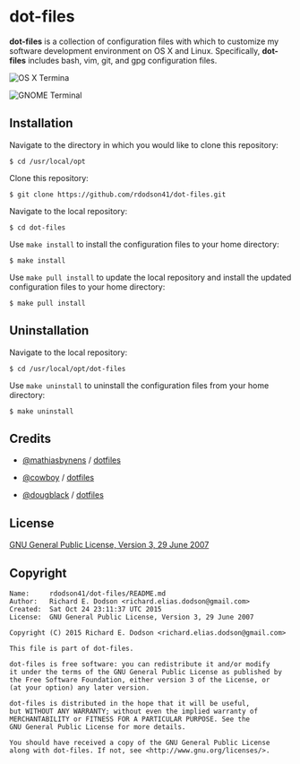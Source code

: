# dot-files

**dot-files** is a collection of configuration files with which to customize my software development environment on OS X and Linux. Specifically, **dot-files** includes bash, vim, git, and gpg configuration files.

 ![OS X Termina][1]

 ![GNOME Terminal][2]

  [1]: <http://i.imgur.com/zSdxaKv.png> "OS X Terminal"
  [2]: <http://i.imgur.com/zSdxaKv.png> "GNOME Terminal"


## Installation

Navigate to the directory in which you would like to clone this repository:

    $ cd /usr/local/opt

Clone this repository:

    $ git clone https://github.com/rdodson41/dot-files.git

Navigate to the local repository:

	$ cd dot-files

Use `make install` to install the configuration files to your home directory:

    $ make install

Use `make pull install` to update the local repository and install the updated configuration files to your home directory:

    $ make pull install


## Uninstallation

Navigate to the local repository:

    $ cd /usr/local/opt/dot-files

Use `make uninstall` to uninstall the configuration files from your home directory:

    $ make uninstall


## Credits

* [@mathiasbynens][3] / [dotfiles][4]
* [@cowboy][5] / [dotfiles][6]
* [@dougblack][7] / [dotfiles][8]

  [3]: <https://github.com/mathiasbynens> "Mathias Bynens"
  [4]: <https://github.com/mathiasbynens/dotfiles> "dotfiles"
  [5]: <https://github.com/cowboy> "Ben Alman"
  [6]: <https://github.com/cowboy/dotfiles> "dotfiles"
  [7]: <https://github.com/dougblack> "Doug Black"
  [8]: <https://github.com/dougblack/dotfiles> "dotfiles"


## License

  [GNU General Public License, Version 3, 29 June 2007][9]

  [9]: <http://www.gnu.org/licenses/gpl-3.0.en.html> "GNU General Public License"


## Copyright

``` text
Name:     rdodson41/dot-files/README.md
Author:   Richard E. Dodson <richard.elias.dodson@gmail.com>
Created:  Sat Oct 24 23:11:37 UTC 2015
License:  GNU General Public License, Version 3, 29 June 2007
```

``` text
Copyright (C) 2015 Richard E. Dodson <richard.elias.dodson@gmail.com>

This file is part of dot-files.

dot-files is free software: you can redistribute it and/or modify
it under the terms of the GNU General Public License as published by
the Free Software Foundation, either version 3 of the License, or
(at your option) any later version.

dot-files is distributed in the hope that it will be useful,
but WITHOUT ANY WARRANTY; without even the implied warranty of
MERCHANTABILITY or FITNESS FOR A PARTICULAR PURPOSE. See the
GNU General Public License for more details.

You should have received a copy of the GNU General Public License
along with dot-files. If not, see <http://www.gnu.org/licenses/>.
```
